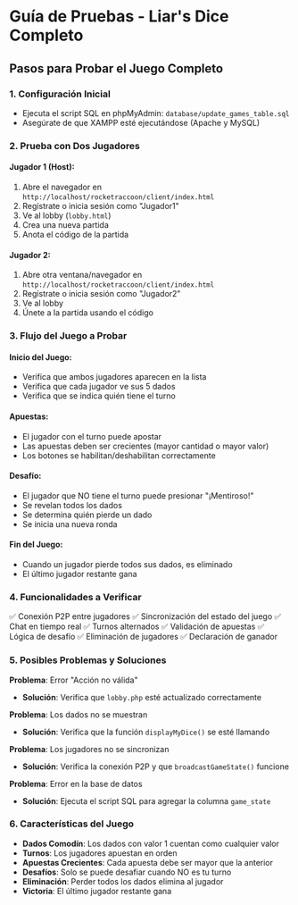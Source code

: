 # Guía de Pruebas - Liar's Dice Completo

## Pasos para Probar el Juego Completo

### 1. Configuración Inicial
- Ejecuta el script SQL en phpMyAdmin: `database/update_games_table.sql`
- Asegúrate de que XAMPP esté ejecutándose (Apache y MySQL)

### 2. Prueba con Dos Jugadores

#### Jugador 1 (Host):
1. Abre el navegador en `http://localhost/rocketraccoon/client/index.html`
2. Regístrate o inicia sesión como "Jugador1"
3. Ve al lobby (`lobby.html`)
4. Crea una nueva partida
5. Anota el código de la partida

#### Jugador 2:
1. Abre otra ventana/navegador en `http://localhost/rocketraccoon/client/index.html`
2. Regístrate o inicia sesión como "Jugador2"
3. Ve al lobby
4. Únete a la partida usando el código

### 3. Flujo del Juego a Probar

#### Inicio del Juego:
- Verifica que ambos jugadores aparecen en la lista
- Verifica que cada jugador ve sus 5 dados
- Verifica que se indica quién tiene el turno

#### Apuestas:
- El jugador con el turno puede apostar
- Las apuestas deben ser crecientes (mayor cantidad o mayor valor)
- Los botones se habilitan/deshabilitan correctamente

#### Desafío:
- El jugador que NO tiene el turno puede presionar "¡Mentiroso!"
- Se revelan todos los dados
- Se determina quién pierde un dado
- Se inicia una nueva ronda

#### Fin del Juego:
- Cuando un jugador pierde todos sus dados, es eliminado
- El último jugador restante gana

### 4. Funcionalidades a Verificar

✅ Conexión P2P entre jugadores
✅ Sincronización del estado del juego
✅ Chat en tiempo real
✅ Turnos alternados
✅ Validación de apuestas
✅ Lógica de desafío
✅ Eliminación de jugadores
✅ Declaración de ganador

### 5. Posibles Problemas y Soluciones

**Problema**: Error "Acción no válida"
- **Solución**: Verifica que `lobby.php` esté actualizado correctamente

**Problema**: Los dados no se muestran
- **Solución**: Verifica que la función `displayMyDice()` se esté llamando

**Problema**: Los jugadores no se sincronizan
- **Solución**: Verifica la conexión P2P y que `broadcastGameState()` funcione

**Problema**: Error en la base de datos
- **Solución**: Ejecuta el script SQL para agregar la columna `game_state`

### 6. Características del Juego

- **Dados Comodín**: Los dados con valor 1 cuentan como cualquier valor
- **Turnos**: Los jugadores apuestan en orden
- **Apuestas Crecientes**: Cada apuesta debe ser mayor que la anterior
- **Desafíos**: Solo se puede desafiar cuando NO es tu turno
- **Eliminación**: Perder todos los dados elimina al jugador
- **Victoria**: El último jugador restante gana
